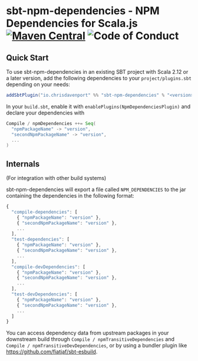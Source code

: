 # sbt-npm-dependencies - NPM Dependencies for Scala.js [![Maven Central](https://maven-badges.herokuapp.com/maven-central/io.chrisdavenport/sbt-npm-dependencies_2.12/badge.svg)](https://maven-badges.herokuapp.com/maven-central/io.chrisdavenport/sbt-npm-dependencies_2.12) ![Code of Conduct](https://img.shields.io/badge/Code%20of%20Conduct-Scala-blue.svg)

## Quick Start

To use sbt-npm-dependencies in an existing SBT project with Scala 2.12 or a later version, add the following dependencies to your
`project/plugins.sbt` depending on your needs:

```scala
addSbtPlugin("io.chrisdavenport" %% "sbt-npm-dependencies" % "<version>")
```

In your `build.sbt`, enable it with `enablePlugins(NpmDependenciesPlugin)` and declare your dependencies with

```scala
Compile / npmDependencies ++= Seq(
  "npmPackageName" -> "version",
  "secondNpmPackageName" -> "version",
  ...
)
```

## Internals

(For integration with other build systems)

sbt-npm-dependencies will export a file called `NPM_DEPENDENCIES` to the jar containing the dependencies in the following format:

```js
{
  "compile-dependencies": [
    { "npmPackageName": "version" },
    { "secondNpmPackageName": "version" },
    ...
  ],
  "test-dependencies": [
    { "npmPackageName": "version" },
    { "secondNpmPackageName": "version" },
    ...
  ],
  "compile-devDependencies": [
    { "npmPackageName": "version" },
    { "secondNpmPackageName": "version" },
    ...
  ],
  "test-devDependencies": [
    { "npmPackageName": "version" },
    { "secondNpmPackageName": "version" },
    ...
  ]
}
```

You can access dependency data from upstream packages in your downstream build through `Compile / npmTransitiveDependencies` and `Compile / npmTransitiveDevDependencies`, or by using a bundler plugin like https://github.com/fiatjaf/sbt-esbuild.

